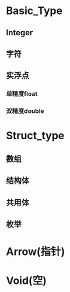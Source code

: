 # Basic_Type
## Integer
## 字符
## 实浮点
### 单精度float
### 双精度double

# Struct_type
## 数组
## 结构体
## 共用体
## 枚举

# Arrow(指针)

# Void(空)
